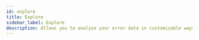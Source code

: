 ```yaml
---
id: explore
title: Explore
sidebar_label: Explore
description: Allows you to analyze your error data in customizable ways with powerful group and visualization tools in customizable ways.
---
```

